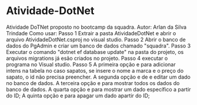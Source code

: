 # Atividade-DotNet
Atividade DoTNet proposto no bootcamp da squadra.
Autor: Arlan da Silva Trindade
Como usar:
Passo 1
Extrair a pasta AtividadeDotNet e abrir o arquivo AtividadeDotNet.csproj no visual studio.
Passo 2
Abrir o banco de dados do PgAdmin e criar um banco de dados chamado "squadra".
Passo 3
Executar o comando "dotnet ef database update" na pasta do projeto, os arquivos migrations já esão criados no projeto.
Passo 4
executar o programa no Visual studio.
Passo 5 
A primeira opção e para adicionar intens na tabela no caso sapatos, se insere o nome a marca e o preço do sapato, o id
não precisa preencher.
A segunda opção e de e editar um dado no banco de dados.
A terceira opção e para mostrar todos os dados do banco de dados.
A quarta opção e para mostrar um dado específico a partir do ID;
A quinta opção e para apagar um dado apartir do ID;

